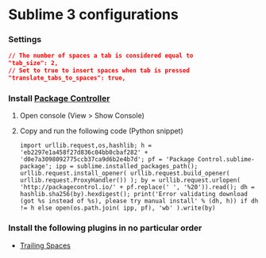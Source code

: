 Sublime 3 configurations
========================

### Settings

```json
// The number of spaces a tab is considered equal to
"tab_size": 2,
// Set to true to insert spaces when tab is pressed
"translate_tabs_to_spaces": true,
```

### Install [Package Controller](https://packagecontrol.io/installation)

1. Open console (View > Show Console)
2. Copy and run the following code (Python snippet)

   ```
   import urllib.request,os,hashlib; h = 'eb2297e1a458f27d836c04bb0cbaf282' + 'd0e7a3098092775ccb37ca9d6b2e4b7d'; pf = 'Package Control.sublime-package'; ipp = sublime.installed_packages_path(); urllib.request.install_opener( urllib.request.build_opener( urllib.request.ProxyHandler()) ); by = urllib.request.urlopen( 'http://packagecontrol.io/' + pf.replace(' ', '%20')).read(); dh = hashlib.sha256(by).hexdigest(); print('Error validating download (got %s instead of %s), please try manual install' % (dh, h)) if dh != h else open(os.path.join( ipp, pf), 'wb' ).write(by)
   ```

### Install the following plugins in no particular order

* [Trailing Spaces](https://github.com/SublimeText/TrailingSpaces)
